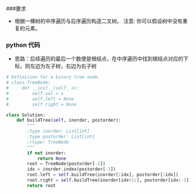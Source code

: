 ###要求
* 根据一棵树的中序遍历与后序遍历构造二叉树。
  注意:
  你可以假设树中没有重复的元素。

### python 代码
* 思路：后续遍历的最后一个数便是根结点，在中序遍历中找到根结点对应的下标，则左边为左子树，右边为右子树

```python
# Definition for a binary tree node.
# class TreeNode:
#     def __init__(self, x):
#         self.val = x
#         self.left = None
#         self.right = None

class Solution:
    def buildTree(self, inorder, postorder):
        """
        :type inorder: List[int]
        :type postorder: List[int]
        :rtype: TreeNode
        """
        if not inorder:
            return None
        root = TreeNode(postorder[-1])
        idx = inorder.index(postorder[-1])
        root.left = self.buildTree(inorder[:idx], postorder[:idx])
        root.right = self.buildTree(inorder[idx+1:], postorder[idx:-1])
        return root
```